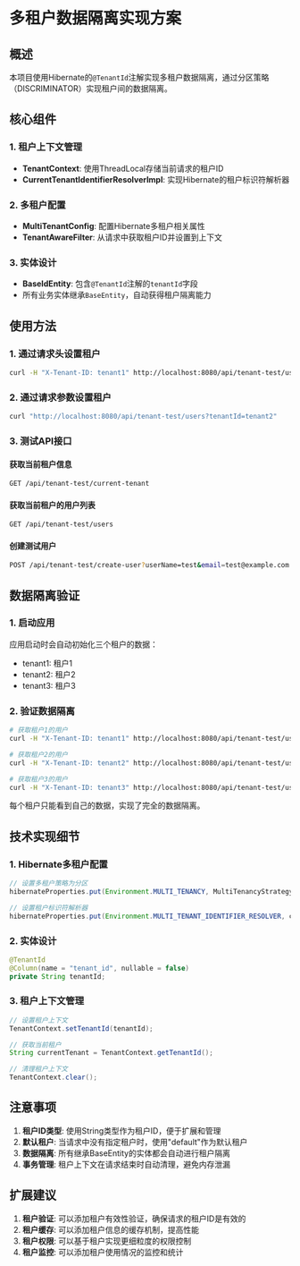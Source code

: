 # 多租户数据隔离实现方案

## 概述

本项目使用Hibernate的`@TenantId`注解实现多租户数据隔离，通过分区策略（DISCRIMINATOR）实现租户间的数据隔离。

## 核心组件

### 1. 租户上下文管理
- **TenantContext**: 使用ThreadLocal存储当前请求的租户ID
- **CurrentTenantIdentifierResolverImpl**: 实现Hibernate的租户标识符解析器

### 2. 多租户配置
- **MultiTenantConfig**: 配置Hibernate多租户相关属性
- **TenantAwareFilter**: 从请求中获取租户ID并设置到上下文

### 3. 实体设计
- **BaseIdEntity**: 包含`@TenantId`注解的`tenantId`字段
- 所有业务实体继承`BaseEntity`，自动获得租户隔离能力

## 使用方法

### 1. 通过请求头设置租户
```bash
curl -H "X-Tenant-ID: tenant1" http://localhost:8080/api/tenant-test/users
```

### 2. 通过请求参数设置租户
```bash
curl "http://localhost:8080/api/tenant-test/users?tenantId=tenant2"
```

### 3. 测试API接口

#### 获取当前租户信息
```bash
GET /api/tenant-test/current-tenant
```

#### 获取当前租户的用户列表
```bash
GET /api/tenant-test/users
```

#### 创建测试用户
```bash
POST /api/tenant-test/create-user?userName=test&email=test@example.com
```

## 数据隔离验证

### 1. 启动应用
应用启动时会自动初始化三个租户的数据：
- tenant1: 租户1
- tenant2: 租户2  
- tenant3: 租户3

### 2. 验证数据隔离
```bash
# 获取租户1的用户
curl -H "X-Tenant-ID: tenant1" http://localhost:8080/api/tenant-test/users

# 获取租户2的用户
curl -H "X-Tenant-ID: tenant2" http://localhost:8080/api/tenant-test/users

# 获取租户3的用户
curl -H "X-Tenant-ID: tenant3" http://localhost:8080/api/tenant-test/users
```

每个租户只能看到自己的数据，实现了完全的数据隔离。

## 技术实现细节

### 1. Hibernate多租户配置
```java
// 设置多租户策略为分区
hibernateProperties.put(Environment.MULTI_TENANCY, MultiTenancyStrategy.DISCRIMINATOR);

// 设置租户标识符解析器
hibernateProperties.put(Environment.MULTI_TENANT_IDENTIFIER_RESOLVER, currentTenantIdentifierResolver);
```

### 2. 实体设计
```java
@TenantId
@Column(name = "tenant_id", nullable = false)
private String tenantId;
```

### 3. 租户上下文管理
```java
// 设置租户上下文
TenantContext.setTenantId(tenantId);

// 获取当前租户
String currentTenant = TenantContext.getTenantId();

// 清理租户上下文
TenantContext.clear();
```

## 注意事项

1. **租户ID类型**: 使用String类型作为租户ID，便于扩展和管理
2. **默认租户**: 当请求中没有指定租户时，使用"default"作为默认租户
3. **数据隔离**: 所有继承BaseEntity的实体都会自动进行租户隔离
4. **事务管理**: 租户上下文在请求结束时自动清理，避免内存泄漏

## 扩展建议

1. **租户验证**: 可以添加租户有效性验证，确保请求的租户ID是有效的
2. **租户缓存**: 可以添加租户信息的缓存机制，提高性能
3. **租户权限**: 可以基于租户实现更细粒度的权限控制
4. **租户监控**: 可以添加租户使用情况的监控和统计 